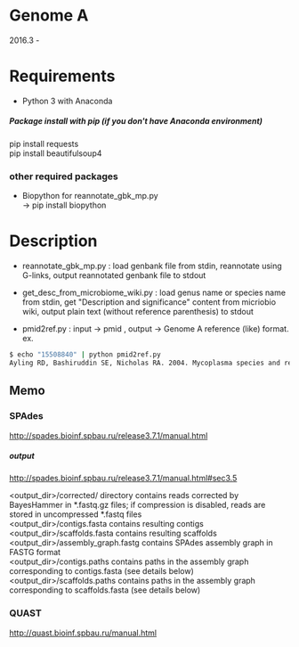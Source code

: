# Genome A
2016.3 -

# Requirements
- Python 3 with Anaconda  

##### Package install with pip (if you don't have Anaconda environment)  
  pip install requests  
  pip install beautifulsoup4  

### other required packages
- Biopython   for reannotate_gbk_mp.py  
  -> pip install biopython


# Description
- reannotate_gbk_mp.py : load genbank file from stdin, reannotate using G-links, output reannotated genbank file to stdout  

- get_desc_from_microbiome_wiki.py : load genus name or species name from stdin, get "Description and significance" content from micriobio wiki, output plain text (without reference parenthesis) to stdout

- pmid2ref.py : input -> pmid , output -> Genome A reference (like) format.
ex.
```Bash
$ echo "15508840" | python pmid2ref.py
Ayling RD, Bashiruddin SE, Nicholas RA. 2004. Mycoplasma species and related organisms isolated from ruminants in Britain between 1990 and 2000. Vet Rec. 155:413-416.%
```



## Memo

### SPAdes
http://spades.bioinf.spbau.ru/release3.7.1/manual.html
##### output
http://spades.bioinf.spbau.ru/release3.7.1/manual.html#sec3.5

<output_dir>/corrected/ directory contains reads corrected by BayesHammer in *.fastq.gz files; if compression is disabled, reads are stored in uncompressed *.fastq files  
<output_dir>/contigs.fasta contains resulting contigs  
<output_dir>/scaffolds.fasta contains resulting scaffolds  
<output_dir>/assembly_graph.fastg contains SPAdes assembly graph in FASTG format  
<output_dir>/contigs.paths contains paths in the assembly graph corresponding to contigs.fasta (see details below)  
<output_dir>/scaffolds.paths contains paths in the assembly graph corresponding to scaffolds.fasta (see details below)

### QUAST
http://quast.bioinf.spbau.ru/manual.html
